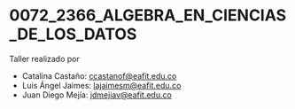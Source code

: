 # 0072_2366_ALGEBRA_EN_CIENCIAS_DE_LOS_DATOS

Taller realizado por 

- Catalina Castaño: ccastanof@eafit.edu.co
- Luis Ángel Jaimes: lajaimesm@eafit.edu.co
- Juan Diego Mejía: jdmejiav@eafit.edu.co
